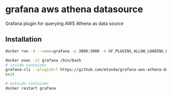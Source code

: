 # grafana aws athena datasource

Grafana plugin for querying AWS Athena as data source

## Installation

```sh
docker run -d --name=grafana -p 3000:3000 -e GF_PLUGINS_ALLOW_LOADING_UNSIGNED_PLUGINS=mtanda-aws-athena-datasource grafana/grafana

docker exec -it grafana /bin/bash
# inside container
grafana-cli --pluginUrl https://github.com/mtanda/grafana-aws-athena-datasource/releases/download/2.2.7/grafana-aws-athena-datasource-2.2.7.zip plugins install grafana-aws-athena-datasource
exit

# outside container
docker restart grafana
```
